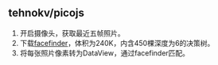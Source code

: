 
## tehnokv/picojs

1. 开启摄像头，获取最近五帧照片。
2. 下载[facefinder](https://raw.githubusercontent.com/nenadmarkus/pico/c2e81f9d23cc11d1a612fd21e4f9de0921a5d0d9/rnt/cascades/facefinder)，体积为240K，内含450棵深度为6的决策树。
3. 将每张照片像素转为DataView，通过facefinder匹配。
